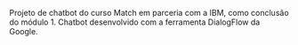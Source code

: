 Projeto de chatbot do curso Match em parceria com a IBM, como conclusão do módulo 1. Chatbot desenvolvido com a ferramenta DialogFlow da Google.
